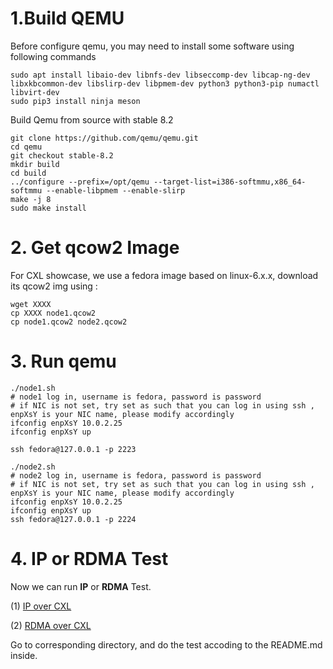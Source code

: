 # 1.Build QEMU 

 Before configure qemu, you may need to install some software using following commands
 ```
 sudo apt install libaio-dev libnfs-dev libseccomp-dev libcap-ng-dev libxkbcommon-dev libslirp-dev libpmem-dev python3 python3-pip numactl libvirt-dev
 sudo pip3 install ninja meson
 ```

Build Qemu from source with stable 8.2

 ```
git clone https://github.com/qemu/qemu.git
cd qemu
git checkout stable-8.2
mkdir build
cd build
../configure --prefix=/opt/qemu --target-list=i386-softmmu,x86_64-softmmu --enable-libpmem --enable-slirp
make -j 8
sudo make install
 ```

# 2. Get qcow2 Image

For CXL showcase, we use a fedora image based on linux-6.x.x, download its qcow2 img using :

```
wget XXXX
cp XXXX node1.qcow2
cp node1.qcow2 node2.qcow2
```

 # 3. Run qemu
 ```
./node1.sh
# node1 log in, username is fedora, password is password
# if NIC is not set, try set as such that you can log in using ssh , enpXsY is your NIC name, please modify accordingly
ifconfig enpXsY 10.0.2.25
ifconfig enpXsY up

ssh fedora@127.0.0.1 -p 2223

./node2.sh
# node2 log in, username is fedora, password is password
# if NIC is not set, try set as such that you can log in using ssh , enpXsY is your NIC name, please modify accordingly
ifconfig enpXsY 10.0.2.25
ifconfig enpXsY up
ssh fedora@127.0.0.1 -p 2224

 ```

# 4. IP or RDMA Test
Now we can run **IP** or **RDMA** Test.

(1) [IP over CXL](../../ip/cxl/README.md)


(2) [RDMA over CXL](../../rdma/cxl/README.md)


Go to corresponding directory, and do the test accoding to the README.md inside. 